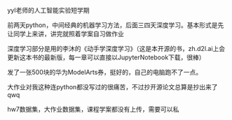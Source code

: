 yyl老师的人工智能实验短学期

前两天python，中间经典的机器学习方法，后面三四天深度学习。基本形式是先让同学上来讲，讲完就照着学案自习做作业

深度学习部分是用的李沐的《动手学深度学习》（这是本开源的书，zh.d2l.ai上会更新这本书的最新版，每一章可以直接以JupyterNotebook下载，很棒）

发了一张500块的华为ModelArts券，挺好的，自己的电脑跑不了一点。

大作业对我这种连python都没写过的很痛苦，不过抄开源论文总算是抄出来了qwq

hw7数据集，大作业数据集，课程学案都没有上传，需要可以私

